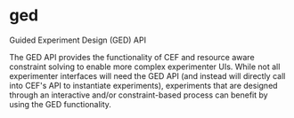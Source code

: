 # ged
Guided Experiment Design (GED) API

The GED API provides the functionality of CEF and resource aware constraint
solving to enable more complex experimenter UIs.  While not all experimenter
interfaces will need the GED API (and instead will directly call into CEF's
API to instantiate experiments), experiments that are designed through an
interactive and/or constraint-based process can benefit by using the GED
functionality.

